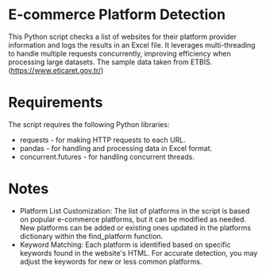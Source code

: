 # E-commerce Platform Detection 

This Python script checks a list of websites for their platform provider information and logs the results in an Excel file. It leverages multi-threading to handle multiple requests concurrently, improving efficiency when processing large datasets. The sample data taken from ETBİS. (https://www.eticaret.gov.tr/)

# Requirements
The script requires the following Python libraries:

- requests - for making HTTP requests to each URL.
- pandas - for handling and processing data in Excel format.
- concurrent.futures - for handling concurrent threads.

# Notes

- Platform List Customization: The list of platforms in the script is based on popular e-commerce platforms, but it can be modified as needed. New platforms can be added or existing ones updated in the platforms dictionary within the find_platform function.
- Keyword Matching: Each platform is identified based on specific keywords found in the website's HTML. For accurate detection, you may adjust the keywords for new or less common platforms.

